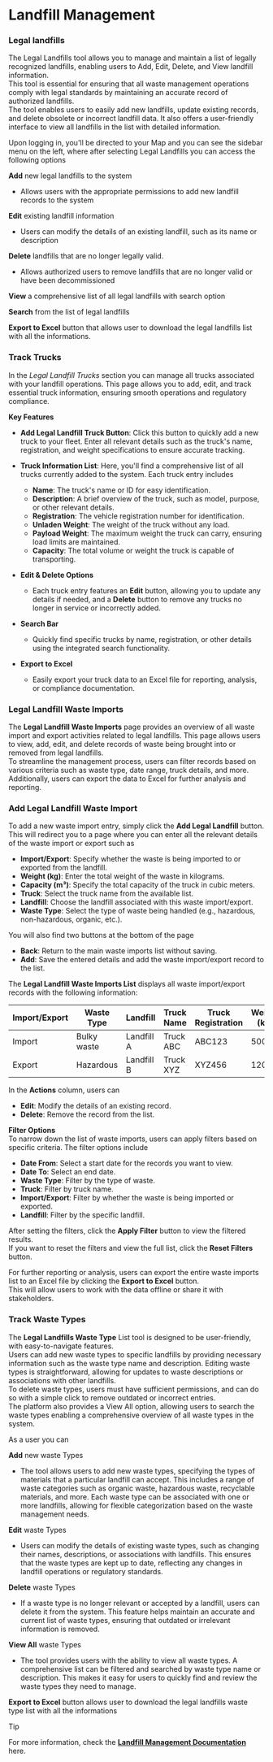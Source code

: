 # Landfill Management  

### **Legal landfills**  

The Legal Landfills tool allows you to manage and maintain a list of legally recognized landfills, enabling users to Add, Edit, Delete, and View landfill information.  
This tool is essential for ensuring that all waste management operations comply with legal standards by maintaining an accurate record of authorized landfills.  
The tool enables users to easily add new landfills, update existing records, and delete obsolete or incorrect landfill data. It also offers a user-friendly interface to view all landfills in the list with detailed information.  

Upon logging in, you'll be directed to your Map and you can see the sidebar menu on the left, where after selecting Legal Landfills you can access the following options  

**Add** new legal landfills to the system  

- Allows users with the appropriate permissions to add new landfill records to the system  

**Edit** existing landfill information  

- Users can modify the details of an existing landfill, such as its name or description

**Delete** landfills that are no longer legally valid.  

- Allows authorized users to remove landfills that are no longer valid or have been decommissioned  

**View** a comprehensive list of all legal landfills with search option  

**Search** from the list of legal landfills  

**Export to Excel** button that allows user to download the legal landfills list with all the informations.  

### Track Trucks  

In the *Legal Landfill Trucks* section you can manage all trucks associated with your landfill operations. This page allows you to add, edit, and track essential truck information, ensuring smooth operations and regulatory compliance.  

**Key Features**  

- **Add Legal Landfill Truck Button**: Click this button to quickly add a new truck to your fleet. Enter all relevant details such as the truck's name, registration, and weight specifications to ensure accurate tracking.  

- **Truck Information List**: Here, you'll find a comprehensive list of all trucks currently added to the system. Each truck entry includes  
  - **Name**: The truck's name or ID for easy identification.  
  - **Description**: A brief overview of the truck, such as model, purpose, or other relevant details.  
  - **Registration**: The vehicle registration number for identification.  
  - **Unladen Weight**: The weight of the truck without any load.  
  - **Payload Weight**: The maximum weight the truck can carry, ensuring load limits are maintained.  
  - **Capacity**: The total volume or weight the truck is capable of transporting.  

- **Edit & Delete Options**  
  - Each truck entry features an **Edit** button, allowing you to update any details if needed, and a **Delete** button to remove any trucks no longer in service or incorrectly added.  

- **Search Bar**  
  - Quickly find specific trucks by name, registration, or other details using the integrated search functionality.  
- **Export to Excel**  
  - Easily export your truck data to an Excel file for reporting, analysis, or compliance documentation.  

### Legal Landfill Waste Imports  

The **Legal Landfill Waste Imports** page provides an overview of all waste import and export activities related to legal landfills.  This page allows users to view, add, edit, and delete records of waste being brought into or removed from legal landfills.  
To streamline the management process, users can filter records based on various criteria such as waste type, date range, truck details, and more.  Additionally, users can export the data to Excel for further analysis and reporting.  

### Add Legal Landfill Waste Import  

To add a new waste import entry, simply click the **Add Legal Landfill** button. This will redirect you to a page where you can enter all the relevant details of the waste import or export such as  

- **Import/Export**: Specify whether the waste is being imported to or exported from the landfill.  
- **Weight (kg)**: Enter the total weight of the waste in kilograms.  
- **Capacity (m³)**: Specify the total capacity of the truck in cubic meters.  
- **Truck**: Select the truck name from the available list.  
- **Landfill**: Choose the landfill associated with this waste import/export.  
- **Waste Type**: Select the type of waste being handled (e.g., hazardous, non-hazardous, organic, etc.).  

You will also find two buttons at the bottom of the page  

- **Back**: Return to the main waste imports list without saving.  
- **Add**: Save the entered details and add the waste import/export record to the list.  

The **Legal Landfill Waste Imports List** displays all waste import/export records with the following information:

| **Import/Export** | **Waste Type** | **Landfill** | **Truck Name** | **Truck Registration** | **Weight (kg)** | **Capacity (m³)** | **Created By** | **Created On** | **Actions** |
|-------------------|----------------|--------------|----------------|------------------------|-----------------|-------------------|----------------|----------------|-------------|
| Import            | Bulky waste  | Landfill A   | Truck ABC      | ABC123                 | 5000            | 10                | John Doe       | 20.11.2024    | <svg xmlns="http://www.w3.org/2000/svg" viewBox="0 0 512 512" height="18" width=18 style=" fill: #6e7075"><path d="M471.6 21.7c-21.9-21.9-57.3-21.9-79.2 0L362.3 51.7l97.9 97.9 30.1-30.1c21.9-21.9 21.9-57.3 0-79.2L471.6 21.7zm-299.2 220c-6.1 6.1-10.8 13.6-13.5 21.9l-29.6 88.8c-2.9 8.6-.6 18.1 5.8 24.6s15.9 8.7 24.6 5.8l88.8-29.6c8.2-2.7 15.7-7.4 21.9-13.5L437.7 172.3 339.7 74.3 172.4 241.7zM96 64C43 64 0 107 0 160L0 416c0 53 43 96 96 96l256 0c53 0 96-43 96-96l0-96c0-17.7-14.3-32-32-32s-32 14.3-32 32l0 96c0 17.7-14.3 32-32 32L96 448c-17.7 0-32-14.3-32-32l0-256c0-17.7 14.3-32 32-32l96 0c17.7 0 32-14.3 32-32s-14.3-32-32-32L96 64z"/></svg> <svg xmlns="http://www.w3.org/2000/svg" viewBox="0 0 448 512" height="18" width=18 style=" fill: #6e7075"><path d="M135.2 17.7C140.6 6.8 151.7 0 163.8 0L284.2 0c12.1 0 23.2 6.8 28.6 17.7L320 32l96 0c17.7 0 32 14.3 32 32s-14.3 32-32 32L32 96C14.3 96 0 81.7 0 64S14.3 32 32 32l96 0 7.2-14.3zM32 128l384 0 0 320c0 35.3-28.7 64-64 64L96 512c-35.3 0-64-28.7-64-64l0-320zm96 64c-8.8 0-16 7.2-16 16l0 224c0 8.8 7.2 16 16 16s16-7.2 16-16l0-224c0-8.8-7.2-16-16-16zm96 0c-8.8 0-16 7.2-16 16l0 224c0 8.8 7.2 16 16 16s16-7.2 16-16l0-224c0-8.8-7.2-16-16-16zm96 0c-8.8 0-16 7.2-16 16l0 224c0 8.8 7.2 16 16 16s16-7.2 16-16l0-224c0-8.8-7.2-16-16-16z"/> |
| Export            | Hazardous      | Landfill B   | Truck XYZ      | XYZ456                 | 12000           | 25                | Jane Smith     | 19.11.2024     | <svg xmlns="http://www.w3.org/2000/svg" viewBox="0 0 512 512" height="18" width=18 style=" fill: #6e7075"><path d="M471.6 21.7c-21.9-21.9-57.3-21.9-79.2 0L362.3 51.7l97.9 97.9 30.1-30.1c21.9-21.9 21.9-57.3 0-79.2L471.6 21.7zm-299.2 220c-6.1 6.1-10.8 13.6-13.5 21.9l-29.6 88.8c-2.9 8.6-.6 18.1 5.8 24.6s15.9 8.7 24.6 5.8l88.8-29.6c8.2-2.7 15.7-7.4 21.9-13.5L437.7 172.3 339.7 74.3 172.4 241.7zM96 64C43 64 0 107 0 160L0 416c0 53 43 96 96 96l256 0c53 0 96-43 96-96l0-96c0-17.7-14.3-32-32-32s-32 14.3-32 32l0 96c0 17.7-14.3 32-32 32L96 448c-17.7 0-32-14.3-32-32l0-256c0-17.7 14.3-32 32-32l96 0c17.7 0 32-14.3 32-32s-14.3-32-32-32L96 64z"/></svg> <svg xmlns="http://www.w3.org/2000/svg" viewBox="0 0 448 512" height="18" width=18 style=" fill: #6e7075"><path d="M135.2 17.7C140.6 6.8 151.7 0 163.8 0L284.2 0c12.1 0 23.2 6.8 28.6 17.7L320 32l96 0c17.7 0 32 14.3 32 32s-14.3 32-32 32L32 96C14.3 96 0 81.7 0 64S14.3 32 32 32l96 0 7.2-14.3zM32 128l384 0 0 320c0 35.3-28.7 64-64 64L96 512c-35.3 0-64-28.7-64-64l0-320zm96 64c-8.8 0-16 7.2-16 16l0 224c0 8.8 7.2 16 16 16s16-7.2 16-16l0-224c0-8.8-7.2-16-16-16zm96 0c-8.8 0-16 7.2-16 16l0 224c0 8.8 7.2 16 16 16s16-7.2 16-16l0-224c0-8.8-7.2-16-16-16zm96 0c-8.8 0-16 7.2-16 16l0 224c0 8.8 7.2 16 16 16s16-7.2 16-16l0-224c0-8.8-7.2-16-16-16z"/> |

In the **Actions** column, users can  

- **Edit**: Modify the details of an existing record.  
- **Delete**: Remove the record from the list.  

**Filter Options**  
To narrow down the list of waste imports, users can apply filters based on specific criteria. The filter options include  

- **Date From**: Select a start date for the records you want to view.  
- **Date To**: Select an end date.  
- **Waste Type**: Filter by the type of waste.  
- **Truck**: Filter by truck name.  
- **Import/Export**: Filter by whether the waste is being imported or exported.  
- **Landfill**: Filter by the specific landfill.  

After setting the filters, click the **Apply Filter** button to view the filtered results.  
If you want to reset the filters and view the full list, click the **Reset Filters** button.  

For further reporting or analysis, users can export the entire waste imports list to an Excel file by clicking the **Export to Excel** button.  
This will allow users to work with the data offline or share it with stakeholders.  

### Track Waste Types  

The **Legal Landfills Waste Type** List tool is designed to be user-friendly, with easy-to-navigate features.  
Users can add new waste types to specific landfills by providing necessary information such as the waste type name and description.  Editing waste types is straightforward, allowing for updates to waste descriptions or associations with other landfills.  
To delete waste types, users must have sufficient permissions, and can do so with a simple click to remove outdated or incorrect entries.  
The platform also provides a View All option, allowing users to search the waste types enabling a comprehensive overview of all waste types in the system.  

As a user you can  

**Add** new waste Types  

- The tool allows users to add new waste types, specifying the types of materials that a particular landfill can accept. This includes a range of waste categories such as organic waste, hazardous waste, recyclable materials, and more. Each waste type can be associated with one or more landfills, allowing for flexible categorization based on the waste management needs.  

**Edit** waste Types  

- Users can modify the details of existing waste types, such as changing their names, descriptions, or associations with landfills. This ensures that the waste types are kept up to date, reflecting any changes in landfill operations or regulatory standards.  

**Delete** waste Types  

- If a waste type is no longer relevant or accepted by a landfill, users can delete it from the system. This feature helps maintain an accurate and current list of waste types, ensuring that outdated or irrelevant information is removed.  

**View All** waste Types

- The tool provides users with the ability to view all waste types. A comprehensive list can be filtered and searched by waste type name or description. This makes it easy for users to quickly find and review the waste types they need to manage.  

**Export to Excel** button allows user to download the legal landfills waste type list with all the informations  

>[!TIP]
>
> For more information, check the [**Landfill Management Documentation**](../../documentation/landfill-management/overview.md) here.
